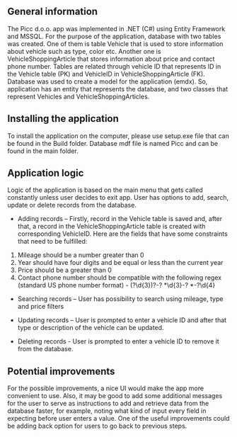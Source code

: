 ## General information
The Picc d.o.o. app was implemented in .NET (C#) using Entity Framework and MSSQL. For the purpose of the application, database with two tables was created. 
One of them is table Vehicle that is used to store information about vehicle such as type, color etc. Another one is VehicleShoppingArticle that stores information about price and contact phone number.
Tables are related through vehicle ID that represents ID in the Vehicle table (PK) and VehicleID in VehicleShoppingArticle (FK).
Database was used to create a model for the application (emdx). So, application has an entity that represents the database, and two classes that represent Vehicles and VehicleShoppingArticles.

## Installing the application 
To install the application on the computer, please use setup.exe file that can be found in the Build folder. Database mdf file is named Picc and can be found in the main folder.

## Application logic 
Logic of the application is based on the main menu that gets called constantly unless user decides to exit app. User has options to add, search, update or delete records from the database.
*	Adding records – Firstly, record in the Vehicle table is saved and, after that, a record in the VehicleShoppingArticle table is created with corresponding VehicleID. Here are the fields that have some constraints that need to be fulfilled:
1. Mileage should be a number greater than 0
2. Year should have four digits and be equal or less than the current year
3. Price should be a greater than 0
4. Contact phone number should be compatible with the following regex (standard US phone number format) - \(?\d{3}\)?-? *\d{3}-? *-?\d{4} 

*	Searching records – User has possibility to search using mileage, type and price filters

*	Updating records – User is prompted to enter a vehicle ID and after that type or description of the vehicle can be updated.

*	Deleting records - User is prompted to enter a vehicle ID to remove it from the database.


## Potential improvements 
For the possible improvements, a nice UI would make the app more convenient to use. 
Also, it may be good to add some additional messages for the user to serve as instructions to add and retrieve data from the database faster, for example, noting what kind of input every field in expecting before user enters a value.
One of the useful improvements could be adding back option for users to go back to previous steps. 

